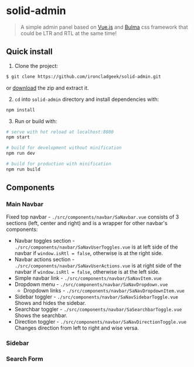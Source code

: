 # solid-admin

> A simple admin panel based on [Vue.js](https://vuejs.org/) and [Bulma](http://bulma.io/) css framework that could be LTR and RTL at the same time!

## Quick install

1. Clone the project:
```bash
$ git clone https://github.com/ironcladgeek/solid-admin.git
```
or [download](https://github.com/ironcladgeek/solid-admin/archive/master.zip) the zip and extract it.

2. `cd` into `solid-admin` directory and install dependencies with: 
``` bash
npm install
```

3. Run or build with:
```bash
# serve with hot reload at localhost:8080
npm start

# build for development without minification
npm run dev

# build for production with minification
npm run build
```
## Components

### Main Navbar
Fixed top navbar - `./src/components/navbar/SaNavbar.vue` consists of 3 sections (left, center and right) and is a wrapper for other navbar's components:

- Navbar toggles section - `./src/components/navbar/SaNavUserToggles.vue` is at left side of the navbar if `window.isRtl = false`, otherwise is at the right side.
- Navbar actions section - `./src/components/navbar/SaNavUserActions.vue` is at right side of the navbar if `window.isRtl = false`, otherwise is at the left side. 
- Simple navbar link - `./src/components/navbar/SaNavItem.vue` 
- Dropdown menu - `./src/components/navbar/SaNavDropdown.vue`
  * Dropdown links - `./src/components/navbar/SaNavDropdownItem.vue`
- Sidebar toggler - `./src/components/navbar/SaNavSidebarToggle.vue` Shows and hides the sidebar.
- Searchbar toggler - `./src/components/navbar/SaSearchbarToggle.vue` Shows the searchbar.
- Direction toggler - `./src/components/navbar/SaNavDirectionToggle.vue` Changes direction from left to right and wise versa.

### Sidebar

### Search Form